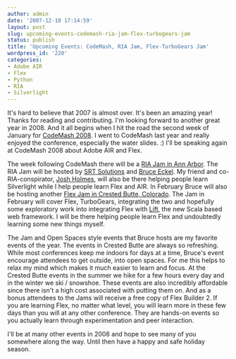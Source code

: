 ```yaml
---
author: admin
date: '2007-12-18 17:14:59'
layout: post
slug: upcoming-events-codemash-ria-jam-flex-turbogears-jam
status: publish
title: 'Upcoming Events: CodeMash, RIA Jam, Flex-TurboGears Jam'
wordpress_id: '220'
categories:
- Adobe AIR
- Flex
- Python
- RIA
- Silverlight
---
```


It's hard to believe that 2007 is almost over. It's been an amazing year!
Thanks for reading and contributing. I'm looking forward to another great year
in 2008. And it all begins when I hit the road the second week of January for
[CodeMash 2008](http://www.codemash.org). I went to CodeMash last year and
really enjoyed the conference, especially the water slides. :) I'll be
speaking again at CodeMash 2008 about Adobe AIR and Flex.

The week following CodeMash there will be a [RIA Jam in Ann
Arbor](http://www.mindviewinc.com/Conferences/RIAJam/Index.php). The RIA Jam
will be hosted by [SRT Solutions](http://srtsolutions.com/) and [Bruce
Eckel](http://www.mindview.net/). My friend and co-RIA-conspirator, [Josh
Holmes](http://blogs.msdn.com/joshholmes/), will also be there helping people
learn Silverlight while I help people learn Flex and AIR. In February Bruce
will also be hosting another [Flex Jam in Crested Butte,
Colorado](http://www.mindviewinc.com/Conferences/FlexTGJam/Index.php). The Jam
in February will cover Flex, TurboGears, integrating the two and hopefully
some exploratory work into integrating Flex with [Lift](http://liftweb.net),
the new Scala based web framework. I will be there helping people learn Flex
and undoubtedly learning some new things myself.

The Jam and Open Spaces style events that Bruce hosts are my favorite events
of the year. The events in Crested Butte are always so refreshing. While most
conferences keep me indoors for days at a time, Bruce's event encourage
attendees to get outside, into open spaces. For me this helps to relax my mind
which makes it much easier to learn and focus. At the Crested Butte events in
the summer we hike for a few hours every day and in the winter we ski /
snowshoe. These events are also incredibly affordable since there isn't a high
cost associated with putting them on. And as a bonus attendees to the Jams
will receive a free copy of Flex Builder 2. If you are learning Flex, no
matter what level, you will learn more in these few days than you will at any
other conference. They are hands-on events so you actually learn through
experimentation and peer interaction.

I'll be at many other events in 2008 and hope to see many of you somewhere
along the way. Until then have a happy and safe holiday season.

